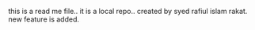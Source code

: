this is a read me file..
it is a local repo..
created by syed rafiul islam rakat.
new feature is added.